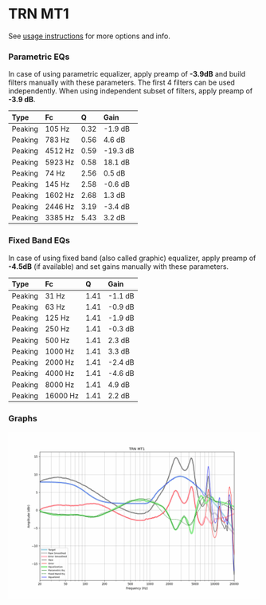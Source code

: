 # TRN MT1
See [usage instructions](https://github.com/jaakkopasanen/AutoEq#usage) for more options and info.

### Parametric EQs
In case of using parametric equalizer, apply preamp of **-3.9dB** and build filters manually
with these parameters. The first 4 filters can be used independently.
When using independent subset of filters, apply preamp of **-3.9 dB**.

| Type    | Fc      |    Q | Gain     |
|:--------|:--------|:-----|:---------|
| Peaking | 105 Hz  | 0.32 | -1.9 dB  |
| Peaking | 783 Hz  | 0.56 | 4.6 dB   |
| Peaking | 4512 Hz | 0.59 | -19.3 dB |
| Peaking | 5923 Hz | 0.58 | 18.1 dB  |
| Peaking | 74 Hz   | 2.56 | 0.5 dB   |
| Peaking | 145 Hz  | 2.58 | -0.6 dB  |
| Peaking | 1602 Hz | 2.68 | 1.3 dB   |
| Peaking | 2446 Hz | 3.19 | -3.4 dB  |
| Peaking | 3385 Hz | 5.43 | 3.2 dB   |

### Fixed Band EQs
In case of using fixed band (also called graphic) equalizer, apply preamp of **-4.5dB**
(if available) and set gains manually with these parameters.

| Type    | Fc       |    Q | Gain    |
|:--------|:---------|:-----|:--------|
| Peaking | 31 Hz    | 1.41 | -1.1 dB |
| Peaking | 63 Hz    | 1.41 | -0.9 dB |
| Peaking | 125 Hz   | 1.41 | -1.9 dB |
| Peaking | 250 Hz   | 1.41 | -0.3 dB |
| Peaking | 500 Hz   | 1.41 | 2.3 dB  |
| Peaking | 1000 Hz  | 1.41 | 3.3 dB  |
| Peaking | 2000 Hz  | 1.41 | -2.4 dB |
| Peaking | 4000 Hz  | 1.41 | -4.6 dB |
| Peaking | 8000 Hz  | 1.41 | 4.9 dB  |
| Peaking | 16000 Hz | 1.41 | 2.2 dB  |

### Graphs
![](./TRN%20MT1.png)